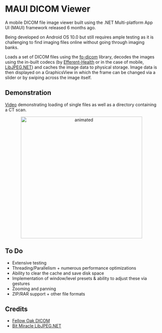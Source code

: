 # MAUI DICOM Viewer
A mobile DICOM file image viewer built using the .NET Multi-platform App UI (MAUI) framework released 6 months ago. 

Being developed on Android OS 10.0 but still requires ample testing as it is challenging to find imaging files online without going through imaging banks.

Loads a set of DICOM files using the [fo-dicom](https://github.com/fo-dicom/fo-dicom) library, decodes the images using the in-built codecs (by [Efferent-Health](https://github.com/Efferent-Health/fo-dicom.Codecs) or in the case of mobile, [LibJPEG.NET](https://github.com/BitMiracle/libjpeg.net)) and caches the image data to physical storage. 
Image data is then displayed on a GraphicsView in which the frame can be changed via a slider or by swiping across the image itself. 

## Demonstration

[Video](https://www.youtube.com/watch?v=wFbUG_v2fn0) demonstrating loading of single files as well as a directory containing a CT scan.

<p align="center">
   <img src="https://github.com/jpxue/DICOM_Viewer/blob/main/demo.gif" alt="animated" width="400"/>
</p>

## To Do
- Extensive testing 
- Threading/Parallelism + numerous performance optimizations
- Ability to clear the cache and save disk space
- Implementation of window/level presets & ability to adjust these via gestures
- Zooming and panning
- ZIP/RAR support + other file formats 

## Credits
- [Fellow Oak DICOM](https://github.com/fo-dicom/fo-dicom) 
- [Bit Miracle LibJPEG.NET](https://github.com/BitMiracle/libjpeg.net)
